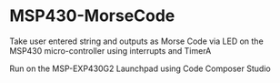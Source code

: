 # MSP430-MorseCode
Take user entered string and outputs as Morse Code via LED on the MSP430 micro-controller using interrupts and TimerA

Run on the MSP-EXP430G2 Launchpad using Code Composer Studio
